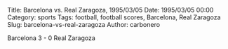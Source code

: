 Title: Barcelona vs. Real Zaragoza, 1995/03/05
Date: 1995/03/05 00:00
Category: sports
Tags: football, football scores, Barcelona, Real Zaragoza
Slug: barcelona-vs-real-zaragoza
Author: carbonero


Barcelona 3 - 0 Real Zaragoza
